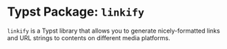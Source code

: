 # Typst Package: `linkify`

`linkify` is a Typst library that allows you to generate nicely-formatted links and URL strings to contents on different media platforms.